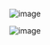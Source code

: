![image](https://user-images.githubusercontent.com/72588010/192077203-811b3de0-319d-4422-9651-b624bbad51f1.png)

![image](https://user-images.githubusercontent.com/72588010/192077210-fb0946e6-e7b1-4fed-9cb4-b4cb36fb9bc8.png)
